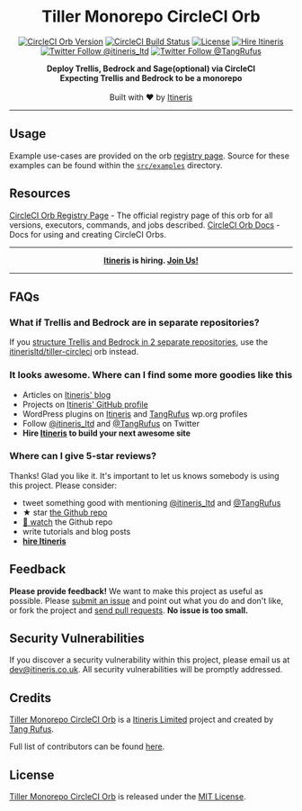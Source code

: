 <div align="center">

# Tiller Monorepo CircleCI Orb

</div>

<div align="center">

[![CircleCI Orb Version](https://img.shields.io/badge/endpoint.svg?&style=flat-square&url=https://badges.circleci.io/orb/itinerisltd/tiller-monorepo-circleci)](https://circleci.com/orbs/registry/orb/itinerisltd/tiller-monorepo-circleci)
[![CircleCI Build Status](https://img.shields.io/circleci/build/gh/ItinerisLtd/tiller-monorepo-circleci-orb?style=flat-square)](https://circleci.com/gh/ItinerisLtd/tiller-monorepo-circleci-orb)
[![License](https://img.shields.io/github/license/itinerisltd/tiller-monorepo-circleci-orb.svg?style=flat-square)](https://github.com/itinerisltd/tiller-monorepo-circleci-orb/blob/master/LICENSE)
[![Hire Itineris](https://img.shields.io/badge/Hire-Itineris-ff69b4.svg?style=flat-square)](https://www.itineris.co.uk/contact/)
[![Twitter Follow @itineris_ltd](https://img.shields.io/twitter/follow/itineris_ltd?style=flat-square&color=1da1f2)](https://twitter.com/itineris_ltd)
[![Twitter Follow @TangRufus](https://img.shields.io/twitter/follow/TangRufus?style=flat-square&color=1da1f2)](https://twitter.com/tangrufus)


</div>

<p align="center">
  <strong>Deploy Trellis, Bedrock and Sage(optional) via CircleCI</strong><br/>
  <strong>Expecting Trellis and Bedrock to be a monorepo</strong>
  <br />
  <br />
  Built with ♥ by <a href="https://www.itineris.co.uk/">Itineris</a>
</p>

---

## Usage

Example use-cases are provided on the orb [registry page](https://circleci.com/orbs/registry/orb/itinerisltd/tiller-monorepo-circleci#usage-examples). Source for these examples can be found within the [`src/examples`](./src/examples) directory.

## Resources

[CircleCI Orb Registry Page](https://circleci.com/orbs/registry/orb/itinerisltd/tiller-monorepo-circleci) - The official registry page of this orb for all versions, executors, commands, and jobs described.
[CircleCI Orb Docs](https://circleci.com/docs/2.0/orb-intro/#section=configuration) - Docs for using and creating CircleCI Orbs.

---

<div align="center">

**[Itineris](https://www.itineris.co.uk/) is hiring. [Join Us!](https://www.itineris.co.uk/careers/)**

</div>

---

## FAQs

### What if Trellis and Bedrock are in separate repositories?

If you [structure Trellis and Bedrock in 2 separate repositories](https://github.com/roots/trellis/issues/883#issuecomment-329052189), use the [itinerisltd/tiller-circleci](https://github.com/ItinerisLtd/tiller-circleci-orb) orb instead.

### It looks awesome. Where can I find some more goodies like this

- Articles on [Itineris' blog](https://www.itineris.co.uk/blog/)
- Projects on [Itineris' GitHub profile](https://github.com/itinerisltd)
- WordPress plugins on [Itineris](https://profiles.wordpress.org/itinerisltd/#content-plugins) and [TangRufus](https://profiles.wordpress.org/tangrufus/#content-plugins) wp.org profiles
- Follow [@itineris_ltd](https://twitter.com/itineris_ltd) and [@TangRufus](https://twitter.com/tangrufus) on Twitter
- **Hire [Itineris](https://www.itineris.co.uk/services/) to build your next awesome site**

### Where can I give 5-star reviews?

Thanks! Glad you like it. It's important to let us knows somebody is using this project. Please consider:

- tweet something good with mentioning [@itineris_ltd](https://twitter.com/itineris_ltd) and [@TangRufus](https://twitter.com/tangrufus)
- ★ star [the Github repo](https://github.com/itinerisltd/tiller-monorepo-circleci-orb)
- [👀 watch](https://github.com/itinerisltd/tiller-monorepo-circleci-orb/subscription) the Github repo
- write tutorials and blog posts
- **[hire Itineris](https://www.itineris.co.uk/services/)**

## Feedback

**Please provide feedback!** We want to make this project as useful as possible.
Please [submit an issue](https://github.com/itinerisltd/tiller-monorepo-circleci-orb/issues/new) and point out what you do and don't like, or fork the project and [send pull requests](https://github.com/itinerisltd/tiller-monorepo-circleci-orb/pulls/).
**No issue is too small.**

## Security Vulnerabilities

If you discover a security vulnerability within this project, please email us at [dev@itineris.co.uk](mailto:dev@itineris.co.uk).
All security vulnerabilities will be promptly addressed.

## Credits

[Tiller Monorepo CircleCI Orb](https://github.com/itinerisltd/tiller-monorepo-circleci-orb) is a [Itineris Limited](https://www.itineris.co.uk/) project and created by [Tang Rufus](https://www.typist.tech/).

Full list of contributors can be found [here](https://github.com/itinerisltd/tiller-monorepo-circleci-orb/graphs/contributors).

## License

[Tiller Monorepo CircleCI Orb](https://github.com/itinerisltd/tiller-monorepo-circleci-orb) is released under the [MIT License](https://opensource.org/licenses/MIT).
